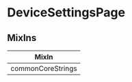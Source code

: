 # DeviceSettingsPage

## MixIns

<!-- @vuese:DeviceSettingsPage:mixIns:start -->
|MixIn|
|---|
|commonCoreStrings|

<!-- @vuese:DeviceSettingsPage:mixIns:end -->
